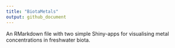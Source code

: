 ```yaml
---
title: "BiotaMetals"
output: github_document
---
```


An RMarkdown file with two simple Shiny-apps for visualising metal concentrations in freshwater biota. 